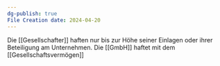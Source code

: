 ```yaml
---
dg-publish: true
File Creation date: 2024-04-20
---
```

Die [[Gesellschafter]] haften nur bis zur Höhe seiner Einlagen oder ihrer Beteiligung am Unternehmen. 
Die [[GmbH]] haftet mit dem [[Gesellschaftsvermögen]]